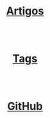 <html>
<head>
<style>
h1 {text-align: center;}
</style>
</head>
<body>

<br><br><br><br><br>
<h1><a href="https://kl05.github.io/blog/">Artigos</a></h1>
<br><br>
<h1><a href="https://kl05.github.io/blog/tags">Tags</a></h1>
<br><br>
<h1><a href="https://github.com/kl05.github.io">GitHub</a></h1>

</body>
</html>

